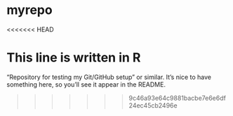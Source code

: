 # myrepo
<<<<<<< HEAD

This line is written in R
=======
“Repository for testing my Git/GitHub setup” or similar. It’s nice to have something here, so you’ll see it appear in the README.
>>>>>>> 9c46a93e64c9881bacbe7e6e6df24ec45cb2496e
